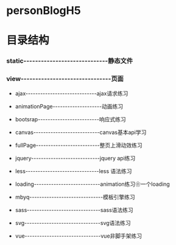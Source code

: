 # personBlogH5
# 目录结构
### static-----------------------------静态文件

### view-------------------------------页面 

* ajax-----------------------------ajax请求练习

* animationPage--------------------动画练习

* bootsrap-------------------------响应式练习

* canvas---------------------------canvas基本api学习

* fullPage--------------------------整页上滑动效练习

* jquery----------------------------jquery api练习

* less------------------------------less 语法练习

* loading---------------------------animation练习❀一个loading

* mbyq------------------------------模板引擎练习

* sass------------------------------sass语法练习

* svg-------------------------------svg语法练习

* vue-------------------------------vue非脚手架练习
